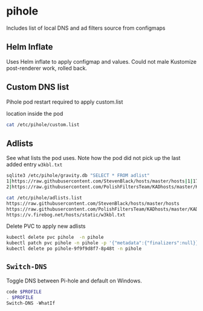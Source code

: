 # pihole

Includes list of local DNS and ad filters source from configmaps

## Helm Inflate

Uses Helm inflate to apply configmap and values. Could not male  Kustomize
post-renderer work, rolled back.

## Custom DNS list

Pihole pod restart required to apply custom.list

location inside the pod

```sh
cat /etc/pihole/custom.list
```

## Adlists

See what lists the pod uses. Note how the pod did not pick up the last added entry `w3kbl.txt`

```sh
sqlite3 /etc/pihole/gravity.db "SELECT * FROM adlist"
1|https://raw.githubusercontent.com/StevenBlack/hosts/master/hosts|1|1728723023|1728723023|Migrated from /etc/pihole/adlists.list|1729998265|118121|1|1
2|https://raw.githubusercontent.com/PolishFiltersTeam/KADhosts/master/KADhosts.txt|1|1728723023|1728723023|Migrated from /etc/pihole/adlists.list|1729998266|79718|0|2

cat /etc/pihole/adlists.list
https://raw.githubusercontent.com/StevenBlack/hosts/master/hosts
https://raw.githubusercontent.com/PolishFiltersTeam/KADhosts/master/KADhosts.txt
https://v.firebog.net/hosts/static/w3kbl.txt
```

Delete PVC to apply new adlists

```sh
kubectl delete pvc pihole  -n pihole
kubectl patch pvc pihole -n pihole -p '{"metadata":{"finalizers":null}}'
kubectl delete po pihole-9f9f9d8f7-8p48t -n pihole
```

## `Switch-DNS`

Toggle DNS between Pi-hole and default on Windows.

```powershell
code $PROFILE
. $PROFILE
Switch-DNS -WhatIf
```

